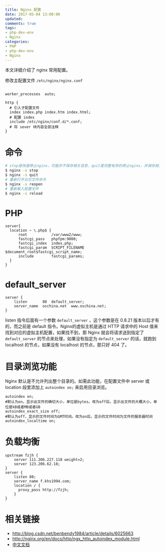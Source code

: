 ```yaml
---
title: Nginx 配置
date: 2017-05-04 13:00:00
updated:
comments: true
tags:
- php-dev-env
- Nginx
categories:
- PHP
- php-dev-env
- Nginx
---
```


本文详细介绍了 nginx 常用配置。

<!--more-->

修改主配置文件 `/etc/nginx/nginx.conf`

```nginx

worker_processes  auto;

http {
  # 引入子配置文件
  index index.php index.htm index.html;
  # 配置 index
  include /etc/nginx/conf.d/*.conf;
  # 将 sever 块内容全部注释
}
```

# 命令

```bash
# stop是快速停止nginx，可能并不保存相关信息，quit是完整有序的停止nginx，并保存相关信息
$ nginx -s stop
$ nginx -s quit
# 重新打开日志文件命令
$ nginx -s reopen
# 重新载入配置文件
$ nginx -s reload
```

# PHP

```nginx
server{
  location ~ \.php$ {
      root           /var/www2/www;
      fastcgi_pass   phpfpm:9000;
      fastcgi_index  index.php;
      fastcgi_param  SCRIPT_FILENAME  $document_root$fastcgi_script_name;
      include        fastcgi_params;
  }
}
```

# default_server

```nginx
server {
    listen       80  default_server;
    server_name  oschina.net  www.oschina.net;
}       
```

listen 指令后面有一个参数 `default_server` ，这个参数是在 0.8.21 版本以后才有的，而之前是 default 指令。Nginx的虚拟主机是通过 HTTP 请求中的 Host 值来找到对应的虚拟主机配置，如果找不到，那 Nginx 就会将请求送到指定了 `default_server` 的节点来处理，如果没有指定为 `default_server` 的话，就跑到 localhost 的节点，如果没有 localhost 的节点，那只好 404 了。

# 目录浏览功能

Nginx 默认是不允许列出整个目录的。如需此功能，在配置文件中 server 或 location 段里添加上 `autoindex on;` 来启用目录浏览。

```nginx
autoindex on;
#默认为on，显示出文件的确切大小，单位是bytes。改为off后，显示出文件的大概大小，单位是kB或者MB或者GB
autoindex_exact_size off;
#默认为off，显示的文件时间为GMT时间。改为on后，显示的文件时间为文件的服务器时间
autoindex_localtime on;
```

# 负载均衡

```nginx
upstream fzjh {
    server 111.206.227.118 weight=2;
    server 123.206.62.18;
}
server {
    listen 80;
    server_name f.khs1994.com;
    location / {
      proxy_pass http://fzjh;
    }
}
```

# 相关链接

* http://blog.csdn.net/benbendy1984/article/details/6025663
* http://nginx.org/en/docs/http/ngx_http_autoindex_module.html
* [中文文档](https://github.com/oopsguy/nginx-docs)
